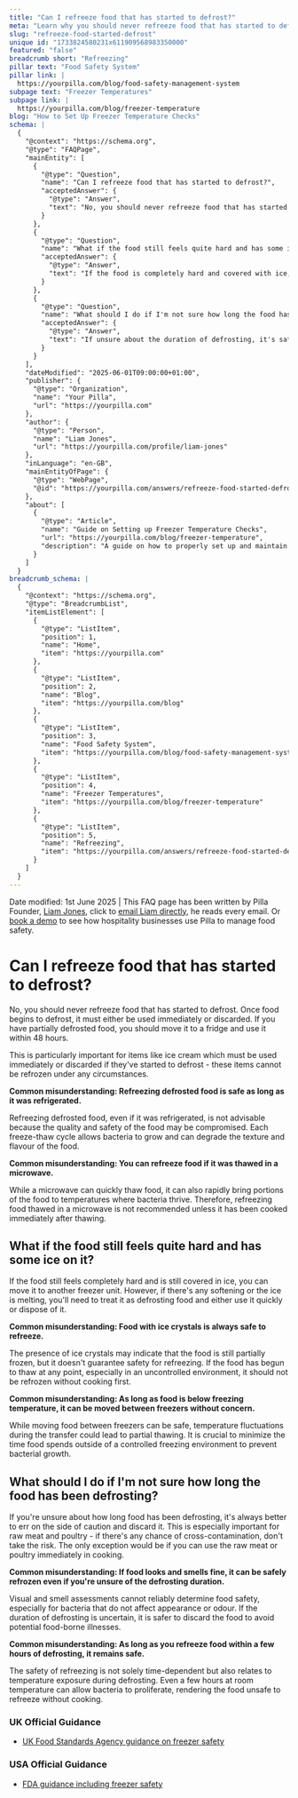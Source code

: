 ```yaml
---
title: "Can I refreeze food that has started to defrost?"
meta: "Learn why you should never refreeze food that has started to defrost and what to do with partially or fully defrosted food to ensure food safety."
slug: "refreeze-food-started-defrost"
unique id: "1733824580231x611909568983350000"
featured: "false"
breadcrumb short: "Refreezing"
pillar text: "Food Safety System"
pillar link: |
  https://yourpilla.com/blog/food-safety-management-system
subpage text: "Freezer Temperatures"
subpage link: |
  https://yourpilla.com/blog/freezer-temperature
blog: "How to Set Up Freezer Temperature Checks"
schema: |
  {
    "@context": "https://schema.org",
    "@type": "FAQPage",
    "mainEntity": [
      {
        "@type": "Question",
        "name": "Can I refreeze food that has started to defrost?",
        "acceptedAnswer": {
          "@type": "Answer",
          "text": "No, you should never refreeze food that has started to defrost. Once food begins to defrost, it should either be used immediately or discarded to avoid safety risks. Partially defrosted items like ice cream should be used immediately or discarded as they cannot be refrozen under any circumstances. Store partially defrosted food in a fridge and use within 48 hours to minimise health risks."
        }
      },
      {
        "@type": "Question",
        "name": "What if the food still feels quite hard and has some ice on it?",
        "acceptedAnswer": {
          "@type": "Answer",
          "text": "If the food is completely hard and covered with ice, you can move it to another freezer unit for storage. However, if there is any softening or the ice is melting, treat the food as defrosting and use it quickly or dispose of it to ensure safety."
        }
      },
      {
        "@type": "Question",
        "name": "What should I do if I'm not sure how long the food has been defrosting?",
        "acceptedAnswer": {
          "@type": "Answer",
          "text": "If unsure about the duration of defrosting, it's safest to discard the food, especially raw meat and poultry. The risk of cross-contamination or bacterial growth due to uncertain defrosting times makes it advisable to avoid refreezing it. Only consider using the item immediately in cooking if it's raw meat or poultry."
        }
      }
    ],
    "dateModified": "2025-06-01T09:00:00+01:00",
    "publisher": {
      "@type": "Organization",
      "name": "Your Pilla",
      "url": "https://yourpilla.com"
    },
    "author": {
      "@type": "Person",
      "name": "Liam Jones",
      "url": "https://yourpilla.com/profile/liam-jones"
    },
    "inLanguage": "en-GB",
    "mainEntityOfPage": {
      "@type": "WebPage",
      "@id": "https://yourpilla.com/answers/refreeze-food-started-defrost"
    },
    "about": [
      {
        "@type": "Article",
        "name": "Guide on Setting up Freezer Temperature Checks",
        "url": "https://yourpilla.com/blog/freezer-temperature",
        "description": "A guide on how to properly set up and maintain freezer temperature checks to ensure food safety."
      }
    ]
  }
breadcrumb_schema: |
  {
    "@context": "https://schema.org",
    "@type": "BreadcrumbList",
    "itemListElement": [
      {
        "@type": "ListItem",
        "position": 1,
        "name": "Home",
        "item": "https://yourpilla.com"
      },
      {
        "@type": "ListItem",
        "position": 2,
        "name": "Blog",
        "item": "https://yourpilla.com/blog"
      },
      {
        "@type": "ListItem",
        "position": 3,
        "name": "Food Safety System",
        "item": "https://yourpilla.com/blog/food-safety-management-system"
      },
      {
        "@type": "ListItem",
        "position": 4,
        "name": "Freezer Temperatures",
        "item": "https://yourpilla.com/blog/freezer-temperature"
      },
      {
        "@type": "ListItem",
        "position": 5,
        "name": "Refreezing",
        "item": "https://yourpilla.com/answers/refreeze-food-started-defrost"
      }
    ]
  }
---
```


Date modified: 1st June 2025 | This FAQ page has been written by Pilla Founder, [Liam Jones](https://yourpilla.com/profile/liam-jones), click to [email Liam directly](https://mailto:liam@yourpilla.com/), he reads every email. Or [book a demo](https://calendly.com/pilla/demo) to see how hospitality businesses use Pilla to manage food safety.

# Can I refreeze food that has started to defrost?

No, you should never refreeze food that has started to defrost. Once food begins to defrost, it must either be used immediately or discarded. If you have partially defrosted food, you should move it to a fridge and use it within 48 hours.

This is particularly important for items like ice cream which must be used immediately or discarded if they've started to defrost - these items cannot be refrozen under any circumstances.

**Common misunderstanding: Refreezing defrosted food is safe as long as it was refrigerated.**

Refreezing defrosted food, even if it was refrigerated, is not advisable because the quality and safety of the food may be compromised. Each freeze-thaw cycle allows bacteria to grow and can degrade the texture and flavour of the food.

**Common misunderstanding: You can refreeze food if it was thawed in a microwave.**

While a microwave can quickly thaw food, it can also rapidly bring portions of the food to temperatures where bacteria thrive. Therefore, refreezing food thawed in a microwave is not recommended unless it has been cooked immediately after thawing.

## What if the food still feels quite hard and has some ice on it?

If the food still feels completely hard and is still covered in ice, you can move it to another freezer unit. However, if there's any softening or the ice is melting, you'll need to treat it as defrosting food and either use it quickly or dispose of it.

**Common misunderstanding: Food with ice crystals is always safe to refreeze.**

The presence of ice crystals may indicate that the food is still partially frozen, but it doesn't guarantee safety for refreezing. If the food has begun to thaw at any point, especially in an uncontrolled environment, it should not be refrozen without cooking first.

**Common misunderstanding: As long as food is below freezing temperature, it can be moved between freezers without concern.**

While moving food between freezers can be safe, temperature fluctuations during the transfer could lead to partial thawing. It is crucial to minimize the time food spends outside of a controlled freezing environment to prevent bacterial growth.

## What should I do if I'm not sure how long the food has been defrosting?

If you're unsure about how long food has been defrosting, it's always better to err on the side of caution and discard it. This is especially important for raw meat and poultry - if there's any chance of cross-contamination, don't take the risk. The only exception would be if you can use the raw meat or poultry immediately in cooking.

**Common misunderstanding: If food looks and smells fine, it can be safely refrozen even if you're unsure of the defrosting duration.**

Visual and smell assessments cannot reliably determine food safety, especially for bacteria that do not affect appearance or odour. If the duration of defrosting is uncertain, it is safer to discard the food to avoid potential food-borne illnesses.

**Common misunderstanding: As long as you refreeze food within a few hours of defrosting, it remains safe.**

The safety of refreezing is not solely time-dependent but also relates to temperature exposure during defrosting. Even a few hours at room temperature can allow bacteria to proliferate, rendering the food unsafe to refreeze without cooking.

### UK Official Guidance

-   [UK Food Standards Agency guidance on freezer safety](https://www.food.gov.uk/safety-hygiene/how-to-chill-freeze-and-defrost-food-safely)

### USA Official Guidance

-   [FDA guidance including freezer safety](https://www.fda.gov/consumers/consumer-updates/are-you-storing-food-safely)